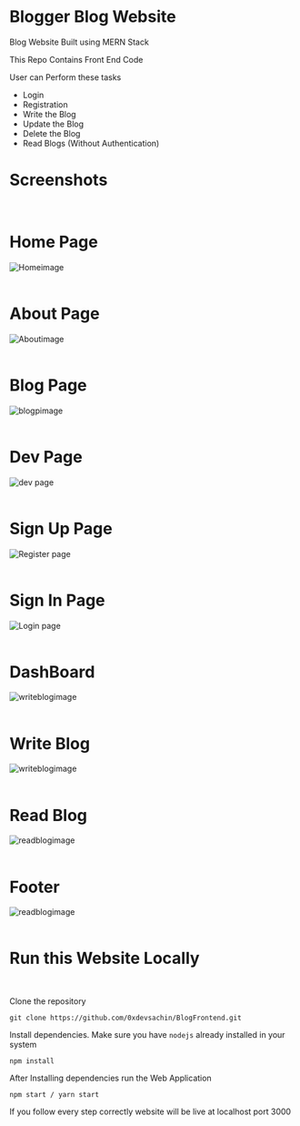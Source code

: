 # Blogger Blog Website

Blog Website Built using MERN Stack 

This Repo Contains Front End Code 

User can Perform these tasks
* Login
* Registration
* Write the Blog
* Update the Blog
* Delete the Blog
* Read Blogs (Without Authentication)

# Screenshots

<br>

# Home Page

<img src="https://raw.githubusercontent.com/0xdevsachin/logo/master/blogger/home.png" alt="Homeimage">

<br>
<br>

# About Page

<img src="https://raw.githubusercontent.com/0xdevsachin/logo/master/blogger/about.png" alt="Aboutimage">

<br>
<br>

# Blog Page

<img src="https://raw.githubusercontent.com/0xdevsachin/logo/master/blogger/blogs.png" alt="blogpimage">

<br>
<br>


# Dev Page

<img src="https://raw.githubusercontent.com/0xdevsachin/logo/master/blogger/dev.png" alt="dev page">

<br>
<br>

# Sign Up Page

<img src="https://raw.githubusercontent.com/0xdevsachin/logo/master/blogger/register.png" alt="Register page">

<br>
<br>


# Sign In Page

<img src="https://raw.githubusercontent.com/0xdevsachin/logo/master/blogger/login.png" alt="Login page">

<br>
<br>


# DashBoard

<img src="https://raw.githubusercontent.com/0xdevsachin/logo/master/blogger/dashboard.png" alt="writeblogimage">

<br>
<br>


# Write Blog

<img src="https://raw.githubusercontent.com/0xdevsachin/logo/master/blogger/write.png" alt="writeblogimage">

<br>
<br>

# Read Blog

<img src="https://raw.githubusercontent.com/0xdevsachin/logo/master/blogger/read.png" alt="readblogimage">

<br>
<br>

# Footer

<img src="https://raw.githubusercontent.com/0xdevsachin/logo/master/blogger/footer.png" alt="readblogimage">


<br>
<br>

# Run this Website Locally
<br>

Clone the repository 

```shell
git clone https://github.com/0xdevsachin/BlogFrontend.git
 ```
Install dependencies. Make sure you have `nodejs` already installed in your system
```shell 
npm install 
```
After  Installing dependencies run the Web Application
```shell
npm start / yarn start
```
If you follow every step correctly website will be live at localhost port 3000

<br>
 



